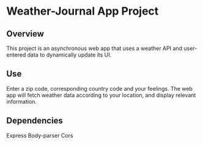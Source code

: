 # Weather-Journal App Project

## Overview
This project is an asynchronous web app that uses a weather API and user-entered data to dynamically update its UI.

## Use
Enter a zip code, corresponding country code and your feelings. The web app will fetch weather data according to your location, and display relevant information.

## Dependencies
Express
Body-parser
Cors
